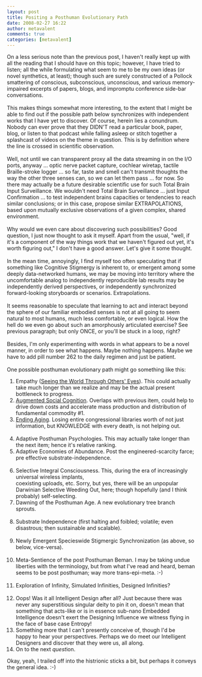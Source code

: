 ```yaml
---
layout: post
title: Positing a Posthuman Evolutionary Path
date: 2008-02-27 16:22
author: metavalent
comments: true
categories: [metavalent]
---
```

On a less serious note than the previous post, I haven't really kept up with all the reading that I should have on this topic; however, I have tried to listen; all the while formulating what seem to me to be my own ideas (or novel synthetics, at least); though such are surely constructed of a Pollock smattering of conscious, subconscious, unconscious, and various memory-impaired excerpts of papers, blogs, and impromptu conference side-bar conversations. <br /><br />This makes things somewhat more interesting, to the extent that I might be able to find out if the possible path below synchronizes with independent works that I have yet to discover. Of course, herein lies a conundrum. Nobody can ever prove that they DIDN'T read a particular book, paper, blog, or listen to that podcast while falling asleep or stitch together a splashcast of videos on the theme in question. This is by definition where the line is crossed in scientific observation.<br /><br />Well, not until we can transparent proxy all the data streaming in on the I/O ports, anyway ... optic nerve packet capture, cochlear wiretap, tactile Braille-stroke logger ... so far, taste and smell can't transmit thoughts the way the other three senses can, so we can let them pass ... for now. So there may actually be a future desirable scientific use for such Total Brain Input Surveillance. We wouldn't need Total Brain Surveillance ... just Input Confirmation ... to test independent brains capacities or tendencies to reach similar conclusions; or in this case, propose similar EXTRAPOLATIONS, based upon mutually exclusive observations of a given complex, shared environment.<br /><br />Why would we even care about discovering such possibilities? Good question, I just now thought to ask it myself. Apart from the usual, "well, if it's a component of the way things work that we haven't figured out yet, it's worth figuring out," I don't have a good answer. Let's give it some thought.<br /><br />In the mean time, annoyingly, I find myself too often speculating that if something like Cognitive Stigmergy is inherent to, or emergent among some deeply data-networked humans, we may be moving into territory where the uncomfortable analog to independently reproducible lab results may be independently derived perspectives, or independently synchronized forward-looking storyboards or scenarios. Extrapolations.<br /><br />It seems reasonable to speculate that learning to act and interact beyond the sphere of our familiar embodied senses is not at all going to seem natural to most humans, much less comfortable, or even logical. How the hell do we even go about such an amorphously articulated exercise? See previous paragraph; but only ONCE, or you'll be stuck in a loop, right? <br /><br />Besides, I'm only experimenting with words in what appears to be a novel manner, in order to see what happens. Maybe nothing happens. Maybe we have to add pill number 262 to the daily regimen and just be patient.<br /><br />One possible posthuman evolutionary path might go something like this:<br /><ol><li>Empathy (<a href="http://storybank.stanford.edu/story.detail.php?contentID=62&amp;amp;tab=video">Seeing the World Through Others' Eyes</a>). This could actually take much longer than we realize and may be the actual present bottleneck to progress.<br /></li><li><a href="http://asc-parc.blogspot.com/">Augmented Social Cognition</a>. Overlaps with previous item, could help to drive down costs and accelerate mass production and distribution of fundamental commodity #1.<br /></li><li><a href="http://search.barnesandnoble.com/booksearch/isbnInquiry.asp?z=y&amp;amp;EAN=9780312367060&amp;amp;itm=1">Ending Aging</a>. Losing entire congressional libraries worth of not just information, but KNOWLEDGE with every death, is not helping out.<br /><br />  </li><li>Adaptive Posthuman Psychologies. This may actually take longer than the next item; hence it's relative ranking.<br /></li><li>Adaptive Economies of Abundance. Post the engineered-scarcity farce; pre effective substrate-independence.<br /><br />  </li><li>Selective Integral Consciousness. This, during the era of increasingly universal wireless implants,<br />coexisting uploads, etc. Sorry, but yes, there will be an unpopular<br />Darwinian Selective Weeding Out, here; though hopefully (and I think probably) self-selecting.<br /></li><li>Dawning of the Posthuman Age. A new evolutionary tree branch sprouts.<br /><br />  </li><li>Substrate Independence (first halting and foibled; volatile; even disastrous; then sustainable and scalable).<br /><br />  </li><li>Newly Emergent Specieswide Stigmergic Synchronization (as above, so below, vice-versa).<br /><br /></li><li>Meta-Sentience of the post Posthuman Beman. I may be taking undue liberties with the terminology, but from what I've read and heard, beman seems to be post posthuman; way more trans-epi-meta. :-)<br /><br /></li><li>Exploration of Infinity, Simulated Infinities, Designed Infinities?<br /><br />  </li><li>Oops! Was it all Intelligent Design after all? Just because there was never any superstitious singular deity to pin it on, doesn't mean that something that acts-like or is in essence sub-nano Embedded Intelligence doesn't exert the Designing Influence we witness flying in the face of base case Entropy!<br /></li><li>Something more that I can't presently conceive of, though I'd be<br />happy to hear your perspectives. Perhaps we do meet our Intelligent<br />Designers and discover that they were us, all along.</li><li>On to the next <i>quest</i>ion.</li></ol>Okay, yeah, I trailed off into the histrionic sticks a bit, but perhaps it conveys the general idea. :-)<br /><br /><br /><br />
